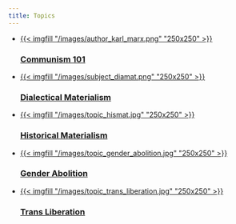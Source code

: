 ```yaml
---
title: Topics
---
```


- <a href="/topics/communism-101/">
    {{< imgfill "/images/author_karl_marx.png" "250x250" >}}
    <h3>Communism 101</h3>
  </a>
- <a href="/topics/dialectical-materilism/">
    {{< imgfill "/images/subject_diamat.png" "250x250" >}}
    <h3>Dialectical Materialism</h3>
  </a>
- <a href="/topics/historical-materialism/">
    {{< imgfill "/images/topic_hismat.jpg" "250x250" >}}
    <h3>Historical Materialism</h3>
  </a>
- <a href="/topics/gender-abolition/">
    {{< imgfill "/images/topic_gender_abolition.jpg" "250x250" >}}
    <h3>Gender Abolition</h3>
  </a>
- <a href="/topics/trans-liberation/">
    {{< imgfill "/images/topic_trans_liberation.jpg" "250x250" >}}
    <h3>Trans Liberation</h3>
  </a>